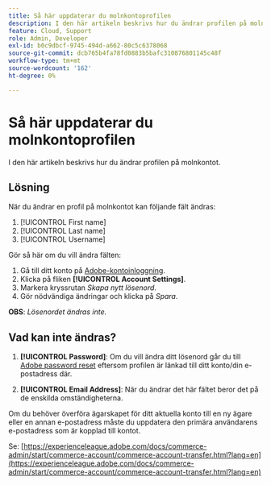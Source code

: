```yaml
---
title: Så här uppdaterar du molnkontoprofilen
description: I den här artikeln beskrivs hur du ändrar profilen på molnkontot.
feature: Cloud, Support
role: Admin, Developer
exl-id: b0c9dbcf-9745-494d-a662-80c5c6378068
source-git-commit: dcb765b4fa78fd0883b5bafc310876801145c48f
workflow-type: tm+mt
source-wordcount: '162'
ht-degree: 0%

---
```


# Så här uppdaterar du molnkontoprofilen

I den här artikeln beskrivs hur du ändrar profilen på molnkontot.

## Lösning

När du ändrar en profil på molnkontot kan följande fält ändras:

1. [!UICONTROL First name]
1. [!UICONTROL Last name]
1. [!UICONTROL Username]

Gör så här om du vill ändra fälten:

1. Gå till ditt konto på [Adobe-kontoinloggning](https://accounts.magento.cloud).
1. Klicka på fliken **[!UICONTROL Account Settings]**.
1. Markera kryssrutan *Skapa nytt lösenord*.
1. Gör nödvändiga ändringar och klicka på *Spara*.

**OBS**: *Lösenordet ändras inte.*

## Vad kan inte ändras?

1. **[!UICONTROL Password]**:
Om du vill ändra ditt lösenord går du till [Adobe password reset](https://account.adobe.com/) eftersom profilen är länkad till ditt konto/din e-postadress där.

1. **[!UICONTROL Email Address]**:
När du ändrar det här fältet beror det på de enskilda omständigheterna.

Om du behöver överföra ägarskapet för ditt aktuella konto till en ny ägare eller en annan e-postadress måste du uppdatera den primära användarens e-postadress som är kopplad till kontot.

Se: [https://experienceleague.adobe.com/docs/commerce-admin/start/commerce-account/commerce-account-transfer.html?lang=en](https://experienceleague.adobe.com/docs/commerce-admin/start/commerce-account/commerce-account-transfer.html?lang=en)
